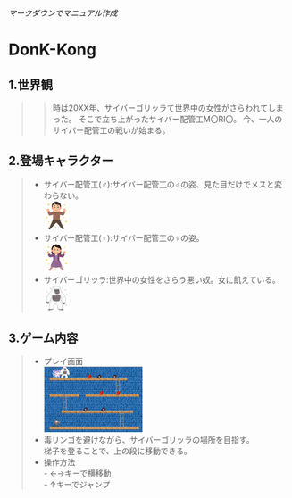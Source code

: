 *マークダウンでマニュアル作成*
# DonK-Kong

## 1.世界観
>> 時は20XX年、サイバーゴリッラて世界中の女性がさらわれてしまった。
>> そこで立ち上がったサイバー配管工M〇RI〇。
>> 今、一人のサイバー配管工の戦いが始まる。

## 2.登場キャラクター
  > - サイバー配管工(♂):サイバー配管工の♂の姿、見た目だけでメスと変わらない。  
      <img src="sybermario_male.png" width="10%">
  > - サイバー配管工(♀):サイバー配管工の♀の姿。  
      <img src="sybermario_female.png" width="10%">  
  > - サイバーゴリッラ:世界中の女性をさらう悪い奴。女に飢えている。  
      <img src="gorilla.png" width="10%">  
## 3.ゲーム内容
   > - プレイ画面  
      <img src="game_display.png" width="40%">
   > - 毒リンゴを避けながら、サイバーゴリッラの場所を目指す。  
       梯子を登ることで、上の段に移動できる。  
   > - 操作方法  
       - ←→キーで横移動  
       - ↑キーでジャンプ  
       
